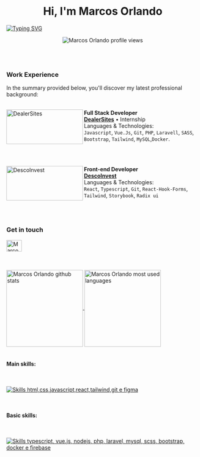 <h1 align="center"> Hi, I'm Marcos Orlando</h1>

[![Typing
SVG](https://readme-typing-svg.demolab.com/?font=Fira+Code&weight=500&pause=1000&color=9745F5&center=true&vCenter=true&width=435&lines=FullStack+Developer;System+Analyst)](https://git.io/typing-svg)


<p align="center"> <img
        src="https://komarev.com/ghpvc/?username=mnwz&label=Profile+views&color=blueviolet&style=plastic"
        alt="Marcos Orlando profile views" /> </p>
<br />
<br />
<h3> Work Experience </h3>
In the summary provided below, you'll discover my latest professional background:
<br />
<br />

[<img align="left" height="90px" width="200px" alt="DealerSites"
    src="https://i.imgur.com/XLkMs3I.png" />](https://dealersites.com.br)

**Full Stack Developer** \
[**DealerSites**](https://dealersites.com.br) • Internship \
Languages & Technologies: \
`Javascript`, `Vue.Js`, `Git`, `PHP`, `Laravell`, `SASS`, `Bootstrap`, `Tailwind`, `MySQL`,`Docker`.

<br />
<br/>

[<img align="left" height="90px" width="200px" alt="DescoInvest" src="https://i.imgur.com/bavRD1c.png"/>](https://descoinvest.vercel.app/)

**Front-end Developer** \
[**DescoInvest**](https://descoinvest.vercel.app/)  \
Languages & Technologies: \
`React`, `Typescript`, `Git`, `React-Hook-Forms`, `Tailwind`, `Storybook`, `Radix ui`

<br/>
<br />

<p align="left">
    <h3> Get in touch </h3>
</p>

<a href="https://www.linkedin.com/in/marcosorlando/" target="_blank"><img align="center"
        src="https://raw.githubusercontent.com/rahuldkjain/github-profile-readme-generator/master/src/images/icons/Social/linked-in-alt.svg"
        alt="Marcos Orlando Linkedin" height="30" width="40" />
</a>

<br />
<br />

<a href="#">
  <img height=200 align="center" src="https://github-readme-stats.vercel.app/api?username=mnwz&rank_icon=github&show_icons=true&theme=midnight-purple&count_private=true)" alt="Marcos Orlando github stats"/>
</a>
<a href="#">
  <img height=200 align="center" src="https://github-readme-stats.vercel.app/api/top-langs/?username=mnwz&theme=midnight-purple" alt="Marcos Orlando most used languages" />
</a>

<br />
<br />

<h4>Main skills: </h4>
<br>

<p align="left">
    <a href="https://skillicons.dev">
        <img src="https://skillicons.dev/icons?i=html,css,js,react,tailwind,git,figma&theme=dark" alt="Skills html,css,javascript,react,tailwind,git e figma" />
    </a>
</p>
<br />

<h4>Basic skills:</h4>

<br>
<p align="left">
    <a href="https://skillicons.dev">
        <img
            src="https://skillicons.dev/icons?i=ts,vue,nodejs,php,laravel,mysql,sass,bootstrap,docker,firebase&theme=dark" alt="Skills typescript, vue.js, nodejs, php, laravel, mysql, scss, bootstrap, docker e firebase"/>
    </a>
</p>

<br />

<div>
</div>
